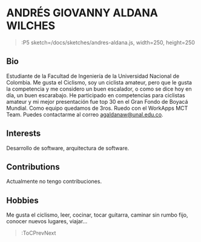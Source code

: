 # ANDRÉS GIOVANNY ALDANA WILCHES

> :P5 sketch=/docs/sketches/andres-aldana.js, width=250, height=250


## Bio
Estudiante de la Facultad de Ingeniería de la Universidad Nacional de Colombia. Me gusta el Ciclismo, soy un ciclista amateur, pero que le gusta la competencia y me considero un buen escalador, o como se dice hoy en día, un buen escarabajo. He participado en competencias para ciclistas amateur y mi mejor presentación fue top 30 en el Gran Fondo de Boyacá Mundial. Como equipo quedamos de 3ros. Ruedo con el WorkApps MCT Team. Puedes contactarme al correo agaldanaw@unal.edu.co.

## Interests
Desarrollo de software, arquitectura de software.

## Contributions

Actualmente no tengo contribuciones.

## Hobbies
Me gusta el ciclismo, leer, cocinar, tocar guitarra, caminar sin rumbo fijo, conocer nuevos lugares, viajar...

> :ToCPrevNext
